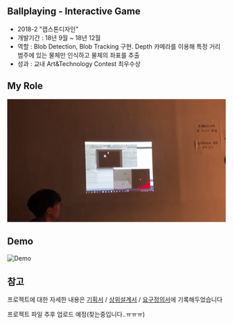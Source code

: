 ## Ballplaying - Interactive Game
- 2018-2 "캡스톤디자인"
- 개발기간 : 18년 9월 ~ 18년 12월 
- 역할 : Blob Detection, Blob Tracking 구현. Depth 카메라를 이용해 특정 거리 범주에 있는 물체만 인식하고 물체의 좌표를 추출
- 성과 : 교내 Art&Technology Contest 최우수상

## My Role
![test](./test.gif)

## Demo

![Demo](./Demo.gif)

## 참고
프로젝트에 대한 자세한 내용은 [기획서](https://github.com/Hongiee2/BallPlaying-Capstone/blob/master/%EA%B8%B0%ED%9A%8D%EC%84%9C.pptx) / [상위설계서](https://github.com/Hongiee2/BallPlaying-Capstone/blob/master/%EC%83%81%EC%9C%84%EC%84%A4%EA%B3%84%EC%84%9C.docx) / [요구정의서](https://github.com/Hongiee2/BallPlaying-Capstone/blob/master/%EC%A0%9C%EC%95%88%20%EB%B0%8F%20%EC%9A%94%EA%B5%AC%EC%A0%95%EC%9D%98%EC%84%9C.docx)에 기록해두었습니다



프로젝트 파일 추후 업로드 예정(찾는중입니다..ㅠㅠㅠ)
